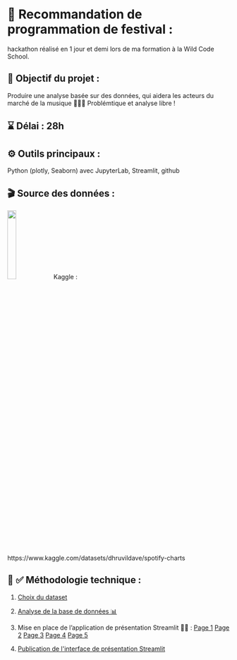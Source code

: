 # 🎼 Recommandation de programmation de festival :

hackathon réalisé en 1 jour et demi lors de ma formation à la Wild Code School.

## 🎯 Objectif du projet :

Produire une analyse basée sur des données, qui aidera les acteurs du marché de la musique 🔎👨‍💻
Problémtique et analyse libre !

## ⌛ Délai : 28h

## ⚙️ Outils principaux : 
Python (plotly, Seaborn) avec JupyterLab, Streamlit, github 


## 🎬 Source des données :  
<img src="https://www.scdn.co/i/_global/open-graph-default.png" width=20% height=20%>
Kaggle : https://www.kaggle.com/datasets/dhruvildave/spotify-charts


## 📎 ✅ Méthodologie technique :

1) [Choix du dataset](https://github.com/CamilleMagnette/festival/blob/main/JUPITERLAB/notebook%20choix%20du%20dataset%20et%20problematique.ipynb)

2) [Analyse de la base de données 📊](https://github.com/CamilleMagnette/festival/blob/main/JUPITERLAB/Analyse_des_datasets_hackathon.ipynb)

3) Mise en place de l’application de présentation Streamlit 👨‍💻  :
  [Page 1](https://github.com/CamilleMagnette/festival/blob/main/STREAMLIT/Presentation_du_projet.py)
  [Page 2](https://github.com/CamilleMagnette/festival/blob/main/STREAMLIT/pages/01_Donnees_et_outils.py)
  [Page 3](https://github.com/CamilleMagnette/festival/blob/main/STREAMLIT/pages/02_Marche_du_stream_en_2021.py)
  [Page 4](https://github.com/CamilleMagnette/festival/blob/main/STREAMLIT/pages/03_Recommandation_dartistes.py)
  [Page 5](https://github.com/CamilleMagnette/festival/blob/main/STREAMLIT/pages/04_Recommandation_programmation.py)
  
4) [Publication de l'interface de présentation Streamlit](https://camillemagnette-festival-streamlitpresentation-du-projet-pniqto.streamlit.app/)
